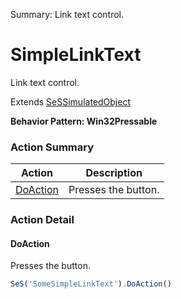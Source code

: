 Summary: Link text control.

# SimpleLinkText

Link text control.
 
Extends [SeSSimulatedObject](SeSSimulatedObject.md)





**Behavior Pattern: Win32Pressable**


<!-- ============================== property summary ========================== -->

  
<!-- ============================== action summary ========================== -->



### Action Summary

|  **Action** | **Description** | 
| ----------- | --------------- |
|  [DoAction](#doaction) | Presses the button. |




<!-- ============================== property detail ========================== -->
  
  
<!-- ============================== action detail ========================== -->
  
### Action Detail
    
<a name="DoAction"></a>    
#### DoAction

Presses the button.

```javascript
SeS('SomeSimpleLinkText').DoAction()
```





<a name="see.also.simplelinktext.doaction"></a>

  

